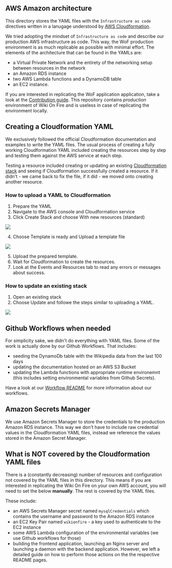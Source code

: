 ## AWS Amazon architecture
This directory stores the YAML files with the `Infrastructure as code` directives written in a lanugage understood by [AWS Cloudformation](https://aws.amazon.com/cloudformation/).

We tried adopting the mindset of `Infrastructure as code` and describe our production AWS infrastructure as code. This way, the WoF production environment is as much replicable as possible with minimal effort. The elements of the architecture that can be found in the YAMLs are:
* a Virtual Private Network and the entirety of the networking setup between resources in the network
* an Amazon RDS instance
* two AWS Lambda functions and a DynamoDB table
* an EC2 instance.

If you are interested in replicating the WoF application application, take a look at the [Contribution guide](https://github.com/kpagacz/wiki-on-fire/wiki/Contribution-guide). This repository contains _production_ environment of Wiki On Fire and is useless in case of replicating the environment locally.

## Creating a Cloudformation YAML
We exclusively followed the official Cloudformation documentation and examples to write the YAML files. The usual process of creating a fully working Cloudformation YAML included creating the resources step by step and testing them against the AWS service at each step.

Testing a resource included creating or updating an existing [Cloudformation stack](https://docs.aws.amazon.com/AWSCloudFormation/latest/UserGuide/stacks.html) and seeing if Cloudformation successfully created a resource. If it didn't - we came back to fix the file, if it did - we moved onto creating another resource.

### How to upload a YAML to Cloudformation
1. Prepare the YAML
2. Navigate to the AWS console and Cloudformation service
3. Click Create Stack and choose With new resources (standard)

![](https://user-images.githubusercontent.com/24480246/148624091-0e86ed1f-978e-40ae-a218-bd293e3aebc1.png)

4. Choose Template is ready and Upload a template file

![](https://user-images.githubusercontent.com/24480246/148624269-201db6f6-23c1-4716-8022-1988419d2286.png)

5. Upload the prepared template.
6. Wait for Cloudformation to create the resources.
7. Look at the Events and Resources tab to read any errors or messages about success.

### How to update an existing stack
1. Open an existing stack
2. Choose Update and followe the steps similar to uploading a YAML.

![](https://user-images.githubusercontent.com/24480246/148624224-5d23c591-6513-4043-a8ee-40970171da03.png)

## Github Workflows when needed
For simplicity sake, we didn't do everything with YAML files. Some of the work is actually done by our Github Workflows. That includes:
* seeding the DynamoDb table with the Wikipedia data from the last 100 days
* updating the documentation hosted on an AWS S3 Bucket
* updating the Lambda functions with appropriate runtime environemnt (this includes setting environmental variables from Github Secrets).

Have a look at our [Workflow README](https://github.com/kpagacz/wiki-on-fire/tree/main/.github/workflows) for more information about our workflows.

## Amazon Secrets Manager
We use Amazon Secrets Manager to store the credentials to the production Amazon RDS instance. This way we don't have to include raw credential values in the Cloudformation YAML files, instead we reference the values stored in the Amazon Secret Manager.

## What is **NOT** covered by the Cloudformation YAML files
There is a (constantly decreasing) number of resources and configuration not covered by the YAML files in this directory. This means if you are interested in replicating the Wiki On Fire on your own AWS account, you will need to set the below **manually**. The rest is covered by the YAML files.

These include:
* an AWS Secrets Manager secret named `mysqlCredentials` which contains the username and password to the Amazon RDS instance
* an EC2 Key Pair named `wikionfire` - a key used to authenticate to the EC2 instance
* some AWS Lambda configuration of the environmental variables (we use Github workflows for those)
* building the frontend application, launching an Nginx server and launching a daemon with the backend application. However, we left a detailed guide on how to perform those actions on the the respective README pages.
